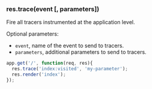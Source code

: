 <h3 id='res.trace'>res.trace(event [, parameters])</h3>

Fire all tracers instrumented at the application level.

Optional parameters:

- `event`, name of the event to send to tracers.
- `parameters`, additional parameters to send to tracers.

```js
app.get('/', function(req, res){
  res.trace('index:visited', 'my-parameter');
  res.render('index');
});
```
